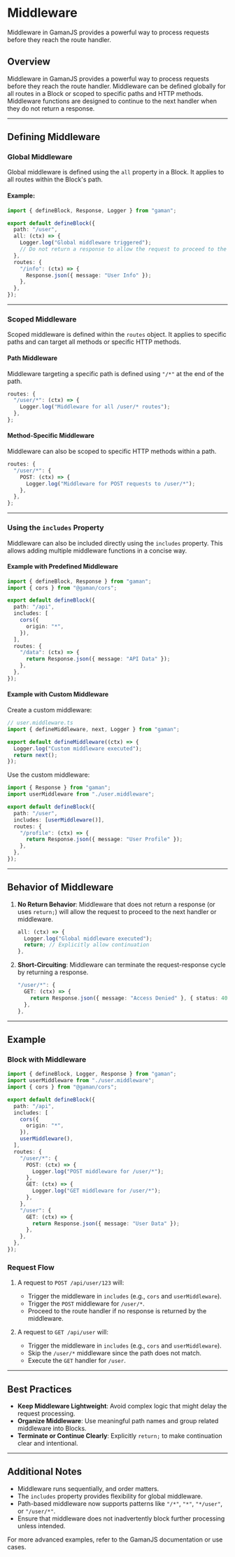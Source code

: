 # Middleware

Middleware in GamanJS provides a powerful way to process requests before they reach the route handler.

## Overview

Middleware in GamanJS provides a powerful way to process requests before they reach the route handler. Middleware can be defined globally for all routes in a Block or scoped to specific paths and HTTP methods. Middleware functions are designed to continue to the next handler when they do not return a response.

---

## Defining Middleware

### Global Middleware

Global middleware is defined using the `all` property in a Block. It applies to all routes within the Block's path.

#### Example:

```ts
import { defineBlock, Response, Logger } from "gaman";

export default defineBlock({
  path: "/user",
  all: (ctx) => {
    Logger.log("Global middleware triggered");
    // Do not return a response to allow the request to proceed to the next handler.
  },
  routes: {
    "/info": (ctx) => {
      Response.json({ message: "User Info" });
    },
  },
});
```

---

### Scoped Middleware

Scoped middleware is defined within the `routes` object. It applies to specific paths and can target all methods or specific HTTP methods.

#### Path Middleware

Middleware targeting a specific path is defined using `"/*"` at the end of the path.

```ts
routes: {
  "/user/*": (ctx) => {
    Logger.log("Middleware for all /user/* routes");
  },
};
```

#### Method-Specific Middleware

Middleware can also be scoped to specific HTTP methods within a path.

```ts
routes: {
  "/user/*": {
    POST: (ctx) => {
      Logger.log("Middleware for POST requests to /user/*");
    },
  },
};
```

---

### Using the `includes` Property

Middleware can also be included directly using the `includes` property. This allows adding multiple middleware functions in a concise way.

#### Example with Predefined Middleware

```ts
import { defineBlock, Response } from "gaman";
import { cors } from "@gaman/cors";

export default defineBlock({
  path: "/api",
  includes: [
    cors({
      origin: "*",
    }),
  ],
  routes: {
    "/data": (ctx) => {
      return Response.json({ message: "API Data" });
    },
  },
});
```

#### Example with Custom Middleware

Create a custom middleware:

```ts
// user.middleware.ts
import { defineMiddleware, next, Logger } from "gaman";

export default defineMiddleware((ctx) => {
  Logger.log("Custom middleware executed");
  return next();
});
```

Use the custom middleware:

```ts
import { Response } from "gaman";
import userMiddleware from "./user.middleware";

export default defineBlock({
  path: "/user",
  includes: [userMiddleware()],
  routes: {
    "/profile": (ctx) => {
      return Response.json({ message: "User Profile" });
    },
  },
});
```

---

## Behavior of Middleware

1. **No Return Behavior**: Middleware that does not return a response (or uses `return;`) will allow the request to proceed to the next handler or middleware.

   ```ts
   all: (ctx) => {
     Logger.log("Global middleware executed");
     return; // Explicitly allow continuation
   },
   ```

2. **Short-Circuiting**: Middleware can terminate the request-response cycle by returning a response.

   ```ts
   "/user/*": {
     GET: (ctx) => {
       return Response.json({ message: "Access Denied" }, { status: 403 });
     },
   },
   ```

---

## Example

### Block with Middleware

```ts
import { defineBlock, Logger, Response } from "gaman";
import userMiddleware from "./user.middleware";
import { cors } from "@gaman/cors";

export default defineBlock({
  path: "/api",
  includes: [
    cors({
      origin: "*",
    }),
    userMiddleware(),
  ],
  routes: {
    "/user/*": {
      POST: (ctx) => {
        Logger.log("POST middleware for /user/*");
      },
      GET: (ctx) => {
        Logger.log("GET middleware for /user/*");
      },
    },
    "/user": {
      GET: (ctx) => {
        return Response.json({ message: "User Data" });
      },
    },
  },
});
```

### Request Flow

1. A request to `POST /api/user/123` will:
   - Trigger the middleware in `includes` (e.g., `cors` and `userMiddleware`).
   - Trigger the `POST` middleware for `/user/*`.
   - Proceed to the route handler if no response is returned by the middleware.

2. A request to `GET /api/user` will:
   - Trigger the middleware in `includes` (e.g., `cors` and `userMiddleware`).
   - Skip the `/user/*` middleware since the path does not match.
   - Execute the `GET` handler for `/user`.

---

## Best Practices

- **Keep Middleware Lightweight**: Avoid complex logic that might delay the request processing.
- **Organize Middleware**: Use meaningful path names and group related middleware into Blocks.
- **Terminate or Continue Clearly**: Explicitly `return;` to make continuation clear and intentional.

---

## Additional Notes

- Middleware runs sequentially, and order matters.
- The `includes` property provides flexibility for global middleware.
- Path-based middleware now supports patterns like `"/*"`, `"*"`, `"*/user"`, or `"/user/*"`.
- Ensure that middleware does not inadvertently block further processing unless intended.

For more advanced examples, refer to the GamanJS documentation or use cases.
